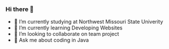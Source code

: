 ### Hi there 👋


- 🔭 I’m currently studying at Northwest Missouri State Univerity
- 🌱 I’m currently learning Developing Websites
- 👯 I’m looking to collaborate on team project
- 💬 Ask me about coding in Java

